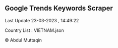 

## Google Trends Keywords Scraper 
 
Last Update 23-03-2023 , 14:49:22

Country List :
VIETNAM.json



© Abdul Muttaqin 
